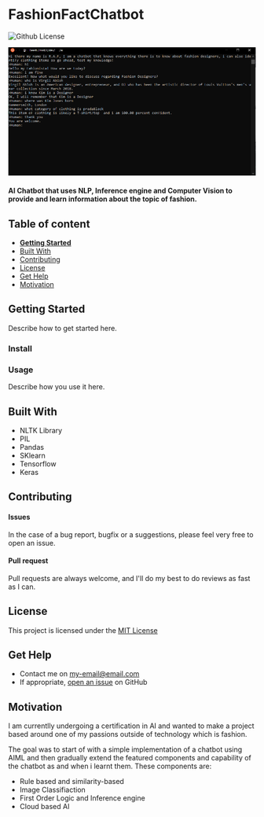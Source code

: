 # FashionFactChatbot

![Github License](https://img.shields.io/badge/license-MIT-green)


![example convosation](Images/Convo%20log%20for%20chatbot%20Readme.PNG)

#### AI Chatbot that uses NLP, Inference engine and Computer Vision to provide and learn information about the topic of fashion.

## Table of content

- [**Getting Started**](#getting-started)
- [Built With](#built-with)
- [Contributing](#contributing)
- [License](#license)
- [Get Help](#get-help)
- [Motivation](#motivation)


## Getting Started
Describe how to get started here.

### Install


### Usage
Describe how you use it here.

## Built With

- NLTK Library
- PIL
- Pandas
- SKlearn
- Tensorflow
- Keras

## Contributing

#### Issues
In the case of a bug report, bugfix or a suggestions, please feel very free to open an issue.

#### Pull request
Pull requests are always welcome, and I'll do my best to do reviews as fast as I can.

## License

This project is licensed under the [MIT License](https://github.com/this/project/blob/master/LICENSE)

## Get Help
- Contact me on my-email@email.com
- If appropriate, [open an issue](https://github.com/this/project/issues) on GitHub

## Motivation
I am currentlly undergoing a certification in AI and wanted to make a project based around one of my passions outside of technology which is fashion.

The goal was to start of with a simple implementation of a chatbot using AIML and then gradually extend the featured components and capability of the chatbot as and when i learnt them. These components are:

- Rule based and similarity-based
- Image Classifiaction
- First Order Logic and Inference engine
- Cloud based AI
